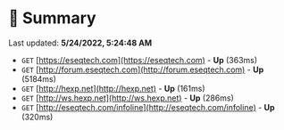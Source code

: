 # 📖 Summary
Last updated: **5/24/2022, 5:24:48 AM**

- `GET` [https://eseqtech.com](https://eseqtech.com) - **Up** (363ms)
- `GET` [http://forum.eseqtech.com](http://forum.eseqtech.com) - **Up** (5184ms)
- `GET` [http://hexp.net](http://hexp.net) - **Up** (161ms)
- `GET` [http://ws.hexp.net](http://ws.hexp.net) - **Up** (286ms)
- `GET` [http://eseqtech.com/infoline](http://eseqtech.com/infoline) - **Up** (320ms)

